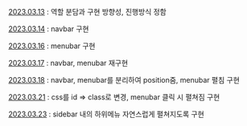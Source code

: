 [2023.03.13](https://github.com/SunFlower-project01/SunFlower-site/blob/main/development_log/Daily/Sidebar/230313.md) : 역할 분담과 구현 방향성, 진행방식 정함

[2023.03.14](https://github.com/SunFlower-project01/SunFlower-site/blob/main/development_log/Daily/Sidebar/230314.md) : navbar 구현

[2023.03.16](https://github.com/SunFlower-project01/SunFlower-site/blob/main/development_log/Daily/Sidebar/230316.md) : menubar 구현

[2023.03.17](https://github.com/SunFlower-project01/SunFlower-site/blob/main/development_log/Daily/Sidebar/230317.md) : navbar, menubar 재구현

[2023.03.18](https://github.com/SunFlower-project01/SunFlower-site/blob/main/development_log/Daily/Sidebar/230318.md) : navbar, menubar를 분리하여 position줌, menubar 펼침 구현

[2023.03.21](https://github.com/SunFlower-project01/SunFlower-site/blob/main/development_log/Daily/Sidebar/230321.md) : css를 id => class로 변경, menubar 클릭 시 펼쳐짐 구현

[2023.03.23](https://github.com/SunFlower-project01/SunFlower-site/blob/main/development_log/Daily/Sidebar/230323.md) : sidebar 내의 하위메뉴 자연스럽게 펼쳐지도록 구현

